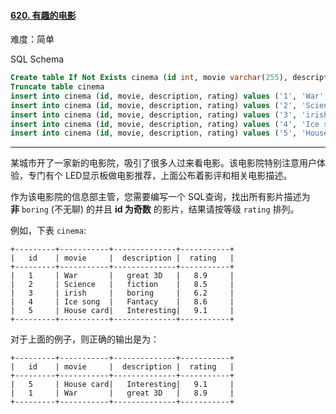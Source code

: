 ﻿#### [620. 有趣的电影](https://leetcode.cn/problems/not-boring-movies/)

难度：简单

SQL Schema
```sql
Create table If Not Exists cinema (id int, movie varchar(255), description varchar(255), rating float(2, 1))
Truncate table cinema
insert into cinema (id, movie, description, rating) values ('1', 'War', 'great 3D', '8.9')
insert into cinema (id, movie, description, rating) values ('2', 'Science', 'fiction', '8.5')
insert into cinema (id, movie, description, rating) values ('3', 'irish', 'boring', '6.2')
insert into cinema (id, movie, description, rating) values ('4', 'Ice song', 'Fantacy', '8.6')
insert into cinema (id, movie, description, rating) values ('5', 'House card', 'Interesting', '9.1')
```
___

某城市开了一家新的电影院，吸引了很多人过来看电影。该电影院特别注意用户体验，专门有个 LED显示板做电影推荐，上面公布着影评和相关电影描述。

作为该电影院的信息部主管，您需要编写一个 SQL查询，找出所有影片描述为**非** `boring` (不无聊) 的并且 **id 为奇数** 的影片，结果请按等级 `rating` 排列。

例如，下表 `cinema`:

```
+---------+-----------+--------------+-----------+
|   id    | movie     |  description |  rating   |
+---------+-----------+--------------+-----------+
|   1     | War       |   great 3D   |   8.9     |
|   2     | Science   |   fiction    |   8.5     |
|   3     | irish     |   boring     |   6.2     |
|   4     | Ice song  |   Fantacy    |   8.6     |
|   5     | House card|   Interesting|   9.1     |
+---------+-----------+--------------+-----------+
```

对于上面的例子，则正确的输出是为：

```
+---------+-----------+--------------+-----------+
|   id    | movie     |  description |  rating   |
+---------+-----------+--------------+-----------+
|   5     | House card|   Interesting|   9.1     |
|   1     | War       |   great 3D   |   8.9     |
+---------+-----------+--------------+-----------+
```

